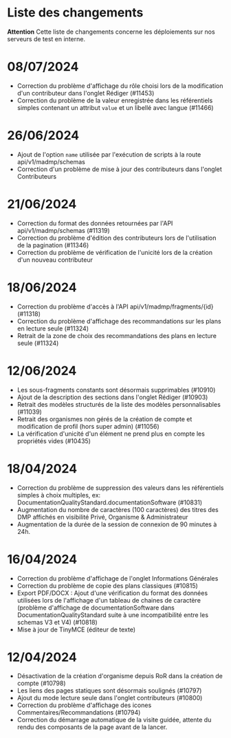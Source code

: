 # Liste des changements

**Attention** Cette liste de changements concerne les déploiements sur nos serveurs de test en interne.

# 08/07/2024

- Correction du problème d'affichage du rôle choisi lors de la modification d'un contributeur dans l'onglet Rédiger (#11453)
- Correction du problème de la valeur enregistrée dans les référentiels simples contenant un attribut `value` et un libellé avec langue (#11466)

# 26/06/2024

- Ajout de l'option `name` utilisée par l'exécution de scripts à la route api/v1/madmp/schemas
- Correction d'un problème de mise à jour des contributeurs dans l'onglet Contributeurs

# 21/06/2024

- Correction du format des données retournées par l'API api/v1/madmp/schemas (#11319)
- Correction du problème d'édition des contributeurs lors de l'utilisation de la pagination (#11346)
- Correction du problème de vérification de l'unicité lors de la création d'un nouveau contributeur

# 18/06/2024

- Correction du problème d'accès à l'API api/v1/madmp/fragments/{id} (#11318)
- Correction du problème d'affichage des recommandations sur les plans en lecture seule (#11324)
- Retrait de la zone de choix des recommandations des plans en lecture seule (#11324)

# 12/06/2024

- Les sous-fragments constants sont désormais supprimables (#10910)
- Ajout de la description des sections dans l'onglet Rédiger (#10903)
- Retrait des modèles structurés de la liste des modèles personnalisables (#11039)
- Retrait des organismes non gérés de la création de compte et modification de profil (hors super admin) (#11056)
- La vérification d'unicité d'un élément ne prend plus en compte les propriétés vides (#10435)

# 18/04/2024

- Correction du problème de suppression des valeurs dans les référentiels simples à choix multiples, ex: DocumentationQualityStandard.documentationSoftware (#10831)
- Augmentation du nombre de caractères (100 caractères) des titres des DMP affichés en visibilité Privé, Organisme & Administrateur
- Augmentation de la durée de la session de connexion de 90 minutes à 24h.

# 16/04/2024

- Correction du problème d'affichage de l'onglet Informations Générales
- Correction du problème de copie des plans classiques (#10815)
- Export PDF/DOCX : Ajout d'une vérification du format des données utilisées lors de l'affichage d'un tableau de chaines de caractère (problème d'affichage de documentationSoftware dans DocumentationQualityStandard suite à une incompatibilité entre les schemas V3 et V4) (#10818)
- Mise à jour de TinyMCE (éditeur de texte)

# 12/04/2024

- Désactivation de la création d'organisme depuis RoR dans la création de compte (#10798)
- Les liens des pages statiques sont désormais soulignés (#10797)
- Ajout du mode lecture seule dans l'onglet contributeurs (#10800)
- Correction du problème d'affichage des icones Commentaires/Recommandations (#10794)
- Correction du démarrage automatique de la visite guidée, attente du rendu des composants de la page avant de la lancer.

